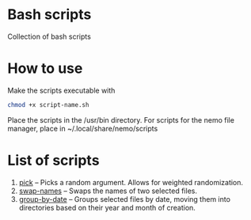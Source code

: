 # Bash scripts
Collection of bash scripts
# How to use
Make the scripts executable with
```bash
chmod +x script-name.sh
```
Place the scripts in the /usr/bin directory.
For scripts for the nemo file manager, place in ~/.local/share/nemo/scripts
# List of scripts
1. [pick](pick) – Picks a random argument. Allows for weighted randomization.
2. [swap-names](nemo-scripts/swap-names) – Swaps the names of two selected files.
3. [group-by-date](nemo-scripts/group-by-date) – Groups selected files by date, moving them into directories based on their year and month of creation.
